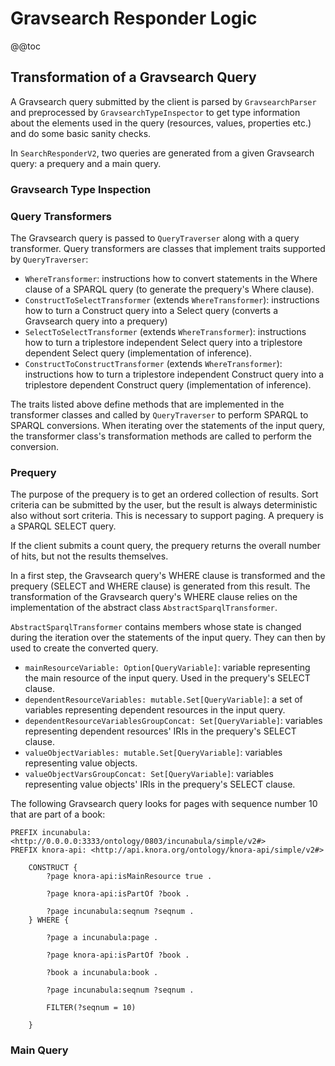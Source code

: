 <!---
Copyright © 2015-2018 the contributors (see Contributors.md).

This file is part of Knora.

Knora is free software: you can redistribute it and/or modify
it under the terms of the GNU Affero General Public License as published
by the Free Software Foundation, either version 3 of the License, or
(at your option) any later version.

Knora is distributed in the hope that it will be useful,
but WITHOUT ANY WARRANTY; without even the implied warranty of
MERCHANTABILITY or FITNESS FOR A PARTICULAR PURPOSE.  See the
GNU Affero General Public License for more details.

You should have received a copy of the GNU Affero General Public
License along with Knora.  If not, see <http://www.gnu.org/licenses/>.
-->

# Gravsearch Responder Logic

@@toc

## Transformation of a Gravsearch Query

A Gravsearch query submitted by the client is parsed by `GravsearchParser` and preprocessed by `GravsearchTypeInspector` 
to get type information about the elements used in the query (resources, values, properties etc.) 
and do some basic sanity checks.

In `SearchResponderV2`, two queries are generated from a given Gravsearch query: a prequery and a main query. 

### Gravsearch Type Inspection

### Query Transformers

The Gravsearch query is passed to `QueryTraverser` along with a query transformer. Query transformers are classes 
that implement traits supported by `QueryTraverser`:

- `WhereTransformer`: instructions how to convert statements in the Where clause of a SPARQL query (to generate the prequery's Where clause).
- `ConstructToSelectTransformer` (extends `WhereTransformer`): instructions how to turn a Construct query into a Select query (converts a Gravsearch query into a prequery)
- `SelectToSelectTransformer` (extends `WhereTransformer`): instructions how to turn a triplestore independent Select query into a triplestore dependent Select query (implementation of inference).    
- `ConstructToConstructTransformer` (extends `WhereTransformer`): instructions how to turn a triplestore independent Construct query into a triplestore dependent Construct query (implementation of inference).

The traits listed above define methods that are implemented in the transformer classes and called by `QueryTraverser` to perform SPARQL to SPARQL conversions. 
When iterating over the statements of the input query, the transformer class's transformation methods are called to perform the conversion.

### Prequery

The purpose of the prequery is to get an ordered collection of results. 
Sort criteria can be submitted by the user, but the result is always deterministic also without sort criteria.
This is necessary to support paging. 
A prequery is a SPARQL SELECT query.

If the client submits a count query, the prequery returns the overall number of hits, but not the results themselves.

In a first step, the Gravsearch query's WHERE clause is transformed and the prequery (SELECT and WHERE clause) is generated from this result. 
The transformation of the Gravsearch query's WHERE clause relies on the implementation of the abstract class `AbstractSparqlTransformer`.
 
`AbstractSparqlTransformer` contains members whose state is changed during the iteration over the statements of the input query. 
They can then by used to create the converted query.

-  `mainResourceVariable: Option[QueryVariable]`: variable representing the main resource of the input query. Used in the prequery's SELECT clause.
- `dependentResourceVariables: mutable.Set[QueryVariable]`: a set of variables representing dependent resources in the input query.
- `dependentResourceVariablesGroupConcat: Set[QueryVariable]`: variables representing dependent resources' IRIs in the prequery's SELECT clause.
- `valueObjectVariables: mutable.Set[QueryVariable]`: variables representing value objects.
- `valueObjectVarsGroupConcat: Set[QueryVariable]`: variables representing value objects' IRIs in the prequery's SELECT clause.

The following Gravsearch query looks for pages with sequence number 10 that are part of a book:

```sparql
PREFIX incunabula: <http://0.0.0.0:3333/ontology/0803/incunabula/simple/v2#>
PREFIX knora-api: <http://api.knora.org/ontology/knora-api/simple/v2#>

    CONSTRUCT {
        ?page knora-api:isMainResource true .

        ?page knora-api:isPartOf ?book .

        ?page incunabula:seqnum ?seqnum .
    } WHERE {

        ?page a incunabula:page .

        ?page knora-api:isPartOf ?book .

        ?book a incunabula:book .

        ?page incunabula:seqnum ?seqnum .

        FILTER(?seqnum = 10)

    }
```


### Main Query